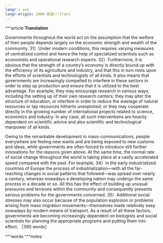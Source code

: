 ```yaml
---
langr : xxx
langr-origin: 2000-英语一-Trans
---
```


^^^article
**Translation**

Governments throughout the world act on the assumption that the welfare of their people depends largely on the economic strength and wealth of the community. 31）Under modern conditions, this requires varying measures of centralized control and hence the help of specialized scientists such as economists and operational research experts. 32）Furthermore, it is obvious that the strength of a country’s economy is directly bound up with the efficiency of its agriculture and industry, and that this in turn rests upon the efforts of scientists and technologists of all kinds. It also means that governments are increasingly compelled to interfere in these sectors in order to step up production and ensure that it is utilized to the best advantage. For example, they may encourage research in various ways, including the setting up of their own research centers; they may alter the structure of education, or interfere in order to reduce the wastage of natural resources or tap resources hitherto unexploited; or they may cooperate directly in the growing number of international projects related to science, economics and industry. In any case, all such interventions are heavily dependent on scientific advice and also scientific and technological manpower of all kinds.

Owing to the remarkable development in mass-communications, people everywhere are feeling new wants and are being exposed to new customs and ideas, while governments are often forced to introduce still further innovations for the reasons given above. At the same time, the normal rate of social change throughout the world is taking place at a vastly accelerated speed compared with the past. For example, 34）in the early industrialized countries of Europe the process of industrialization—with all the far-reaching changes in social patterns that followed—was spread over nearly a century, whereas nowadays a developing nation may undergo the same process in a decade or so. All this has the effect of building up unusual pressures and tensions within the community and consequently presents serious problems for the governments concerned. 35）Additional social stresses may also occur because of the population explosion or problems arising from mass migration movements—themselves made relatively easy nowadays by modern means of transport. As a result of all these factors, governments are becoming increasingly dependent on biologists and social scientists for planning the appropriate programs and putting them into effect. ［390 words］





^^^words
^^^notes